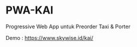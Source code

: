 # PWA-KAI
Progressive Web App untuk Preorder Taxi &amp; Porter 

Demo : https://www.skywise.id/kai/
